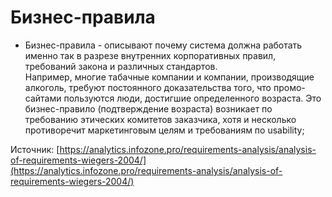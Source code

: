 # Бизнес-правила

* Бизнес-правила - описывают почему система должна работать именно так в разрезе внутренних корпоративных правил, требований закона и различных стандартов.\
  Например, многие табачные компании и компании, производящие алкоголь, требуют постоянного доказательства того, что промо-сайтами пользуются люди, достигшие определенного возраста. Это бизнес-правило (подтверждение возраста) возникает по требованию этических комитетов заказчика, хотя и несколько противоречит маркетинговым целям и требованиям по usability;

Источник: [https://analytics.infozone.pro/requirements-analysis/analysis-of-requirements-wiegers-2004/](https://analytics.infozone.pro/requirements-analysis/analysis-of-requirements-wiegers-2004/)
